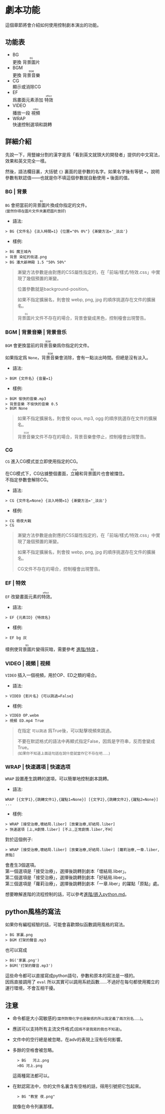 # 劇本功能

這個章節將會介紹如何使用控制劇本演出的功能。

## 功能表

+ BG   
    更換 <ruby>背景圖片<rt>BG</rt></ruby>
+ BGM    
    更換 <ruby>背景音樂<rt>BGM</rt></ruby>
+ CG   
    顯示或消除CG   
+ EF    
    爲畫面元素添加 <ruby>特效<rt>effect</rt></ruby>
+ VIDEO    
    播放一段 <ruby>視頻<rt>video</rt></ruby>
+ WRAP   
    快速控制選項和跳轉

## 詳細介紹

先說一下，用豎線分割的漢字是爲「看到英文就頭大的開發者」提供的中文寫法，效果和英文完全一樣。  

然後，語法欄目裏，大括號 `{}` 裏面的是參數的名字。如果名字後有等號 `=`，說明參數有默認值——也就是你不填這個參數就自動使用 `=` 後面的值。

### BG | 背景

`BG` 會把當前的<ruby>背景圖片<rt>BG</rt></ruby>換成你指定的文件。   
<small>(當然你得在圖片文件夾裏把圖片放好)</small>

+ 語法:
```
> BG {文件名} {淡入時間=1} {位置="0% 0%"} {漸變方法='_淡出'}
```
+ 樣例:
```
> BG 魔王城內
> 背景 染紅的街道.png
> BG 潘大爺神殿 1.5 "50% 50%"
```

> 漸變方法參數是由對應的CSS屬性指定的，在「前端/樣式/特效.css」中實現了幾個預置的漸變。
>
> 位置參數就是background-position。
>
> 如果不指定擴展名，則會按 webp, png, jpg 的順序挑選存在文件的擴展名。
>
> <ruby>背景圖片<rt>BG</rt></ruby>文件不存在的場合，背景會變成黑色，控制檯會出現警告。

### BGM | 背景音樂 | 背景音乐
`BGM` 會更換當前的<ruby>背景音樂<rt>BGM</rt></ruby>爲你指定的文件。

如果指定爲 `None`，<ruby>背景音樂<rt>BGM</rt></ruby>會消除，會有一點淡出時間。但總是沒有淡入。   

+ 語法:
```    
> BGM {文件名} {音量=1}
```
+ 樣例:
```
> BGM 愉快的音樂.mp3
> 背景音樂 不愉快的音樂 0.5
> BGM None
```

> 如果不指定擴展名，則會按 opus, mp3, ogg 的順序挑選存在文件的擴展名。
>
> <ruby>背景音樂<rt>BGM</rt></ruby>文件不存在的場合，背景音樂會停止，控制檯會出現警告。

### CG
`CG` 進入CG模式並立即使用指定的CG。

在CG模式下，CG佔據整個畫面，<ruby>立繪<rt>char</rt></ruby>和<ruby>背景圖片<rt>BG</rt></ruby>也會被擋住。   
不指定參數會解除CG。   

+ 語法:
```
> CG {文件名=None} {淡入時間=1} {漸變方法='_淡出'}
```
+ 樣例:
```
> CG 極夜大戰
> CG
```

> 漸變方法參數是由對應的CSS屬性指定的，在「前端/樣式/特效.css」中實現了幾個預置的漸變。
>
> 如果不指定擴展名，則會按 webp, png, jpg 的順序挑選存在文件的擴展名。
>
> CG文件不存在的場合，控制檯會出現警告。
 
### EF | 特效

`EF` 改變畫面元素的<ruby>特效<rt>effect</rt></ruby>。

+ 語法:
```
> EF {元素ID} {特效名}
```
+ 樣例:
```
> EF bg 灰 
```
樣例使<ruby>背景圖片<rt>BG</rt></ruby>變得灰暗，需要參考 [進階/特效](../進階/特效.md) 。

### VIDEO | 視頻 | 视频

`VIDEO` 插入一個視頻，用於OP、ED之類的場合。

+ 語法:
```
> VIDEO {影片名} {可以跳過=False}
```
+ 樣例:
```
> VIDEO OP.webm
> 視頻 ED.mp4 True
```

> 在指定 `可以跳過` 爲True後，可以點擊視頻來跳過。
>
> 不要在默認格式的語法中再顯式指定False，因爲是字符串，反而會變成True。  
> <small>(如果你不知道上面這句話在說什麼就當作它不存在吧……)</small>

### WRAP | 快速選項 | 快速选项

`WRAP` 設置產生跳轉的選項，可以簡單地控制劇本跳轉。

+ 語法:
```
WRAP [{文字1},{跳轉文件1},{躍點1=None}] [{文字2},{跳轉文件2},{躍點2=None}] ... 
```
+ 樣例:
```
> WRAP [接受治療,壞結局.liber] [放棄治療,好結局.liber]
> 快速選項 [上,H劇情.liber] [不上,正常劇情.liber,不H]
```

對於這個例子:
```
> WRAP [接受治療,壞結局.liber] [放棄治療,好結局.liber] [蘿莉治療,一章.liber,原點]
```
會產生3個選項。   
第一個選項是「接受治療」，選擇後跳轉到劇本「壞結局.liber」。   
第二個選項是「接受治療」，選擇後跳轉到劇本「好結局.liber」。   
第三個選項是「蘿莉治療」，選擇後跳轉到劇本「一章.liber」的躍點「原點」處。   

想要瞭解進階的流程控制的話，可以參考[進階/嵌入python.md](../進階/嵌入python.md)。

## python風格的寫法

如果你有編程經驗的話，可能會喜歡類似函數調用風格的寫法。

```
> BG 家裏.png
> BGM 打架的聲音.mp3
```

也可以寫成

```
> BG('家裏.png')
> BGM('打架的聲音.mp3')
```

這些命令都可以直接寫成python語句，參數和原本的寫法是一樣的。   
因爲直接調用了 `eval` 所以其實可以調用系統函數……不過好在每句都使用獨立的運行環境，不會互相干擾。

## 注意 

+ 命令都是大小寫敏感的<small>(當然對簡化字也是敏感的所以我定義了兩次別名……)</small>。

+ 應該可以支持所有主流文件格式<small>(因爲不是我寫的我也不知道)</small>。

+ 文件中的空行總是被忽略，在adv的表現上沒有任何影響。 

+ 多餘的空格會被忽略。   

        > BG   河上.png
        >BG 河上.png

    這兩種寫法都可以。

+ 在默認寫法中，你的文件名裏含有空格的話，得用引號把它包起來。

        > BG "教室 夜.png" 

    就像在命令列裏那樣。